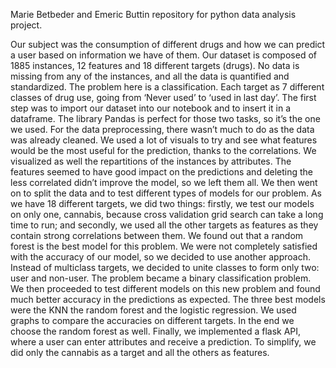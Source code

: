 Marie Betbeder and Emeric Buttin repository for python data analysis project. 

Our subject was the consumption of different drugs and how we can predict a user based on information we have of them. Our dataset is composed of 1885 instances, 12 features and 18 different targets (drugs). No data is missing from any of the instances, and all the data is quantified and standardized. The problem here is a classification. Each target as 7 different classes of drug use, going from ‘Never used’ to ‘used in last day’. 
The first step was to import our dataset into our notebook and to insert it in a dataframe. The library Pandas is perfect for those two tasks, so it’s the one we used. 
For the data preprocessing, there wasn’t much to do as the data was already cleaned. We used a lot of visuals to try and see what features would be the most useful for the prediction, thanks to the correlations. We visualized as well the repartitions of the instances by attributes. The features seemed to have good impact on the predictions and deleting the less correlated didn’t improve the model, so we left them all. We then went on to split the data and to test different types of models for our problem. As we have 18 different targets, we did two things: firstly, we test our models on only one, cannabis, because cross validation grid search can take a long time to run; and secondly, we used all the other targets as features as they contain strong correlations between them. We found out that a random forest is the best model for this problem. 
We were not completely satisfied with the accuracy of our model, so we decided to use another approach. Instead of multiclass targets, we decided to unite classes to form only two: user and non-user. The problem became a binary classification problem. We then proceeded to test different models on this new problem and found much better accuracy in the predictions as expected. The three best models were the KNN the random forest and the logistic regression. We used graphs to compare the accuracies on different targets. In the end we choose the random forest as well. 
Finally, we implemented a flask API, where a user can enter attributes and receive a prediction. To simplify, we did only the cannabis as a target and all the others as features. 
